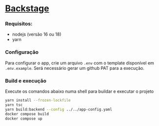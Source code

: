 # [Backstage](https://backstage.io)

### Requisitos:

* nodejs (versão 16 ou 18)
* yarn


### Configuração

Para configurar o app, crie um arquivo `.env` com o template disponível em `.env.example`.
Será necessário gerar um github PAT para a execução.


### Build e execução

Execute os comandos abaixo numa shell para buildar e executar o projeto

```sh
yarn install --frozen-lockfile
yarn tsc
yarn build:backend --config ../../app-config.yaml
docker compose build
docker compose up
```
